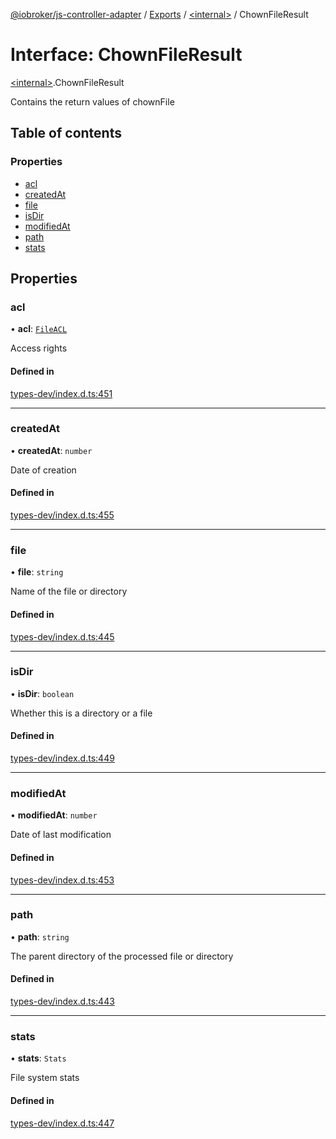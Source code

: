 [@iobroker/js-controller-adapter](../README.md) / [Exports](../modules.md) / [\<internal\>](../modules/internal_.md) / ChownFileResult

# Interface: ChownFileResult

[\<internal\>](../modules/internal_.md).ChownFileResult

Contains the return values of chownFile

## Table of contents

### Properties

- [acl](internal_.ChownFileResult.md#acl)
- [createdAt](internal_.ChownFileResult.md#createdat)
- [file](internal_.ChownFileResult.md#file)
- [isDir](internal_.ChownFileResult.md#isdir)
- [modifiedAt](internal_.ChownFileResult.md#modifiedat)
- [path](internal_.ChownFileResult.md#path)
- [stats](internal_.ChownFileResult.md#stats)

## Properties

### acl

• **acl**: [`FileACL`](internal_.FileACL.md)

Access rights

#### Defined in

[types-dev/index.d.ts:451](https://github.com/ioBroker/ioBroker.js-controller/blob/165fc4c8/packages/types-dev/index.d.ts#L451)

___

### createdAt

• **createdAt**: `number`

Date of creation

#### Defined in

[types-dev/index.d.ts:455](https://github.com/ioBroker/ioBroker.js-controller/blob/165fc4c8/packages/types-dev/index.d.ts#L455)

___

### file

• **file**: `string`

Name of the file or directory

#### Defined in

[types-dev/index.d.ts:445](https://github.com/ioBroker/ioBroker.js-controller/blob/165fc4c8/packages/types-dev/index.d.ts#L445)

___

### isDir

• **isDir**: `boolean`

Whether this is a directory or a file

#### Defined in

[types-dev/index.d.ts:449](https://github.com/ioBroker/ioBroker.js-controller/blob/165fc4c8/packages/types-dev/index.d.ts#L449)

___

### modifiedAt

• **modifiedAt**: `number`

Date of last modification

#### Defined in

[types-dev/index.d.ts:453](https://github.com/ioBroker/ioBroker.js-controller/blob/165fc4c8/packages/types-dev/index.d.ts#L453)

___

### path

• **path**: `string`

The parent directory of the processed file or directory

#### Defined in

[types-dev/index.d.ts:443](https://github.com/ioBroker/ioBroker.js-controller/blob/165fc4c8/packages/types-dev/index.d.ts#L443)

___

### stats

• **stats**: `Stats`

File system stats

#### Defined in

[types-dev/index.d.ts:447](https://github.com/ioBroker/ioBroker.js-controller/blob/165fc4c8/packages/types-dev/index.d.ts#L447)
